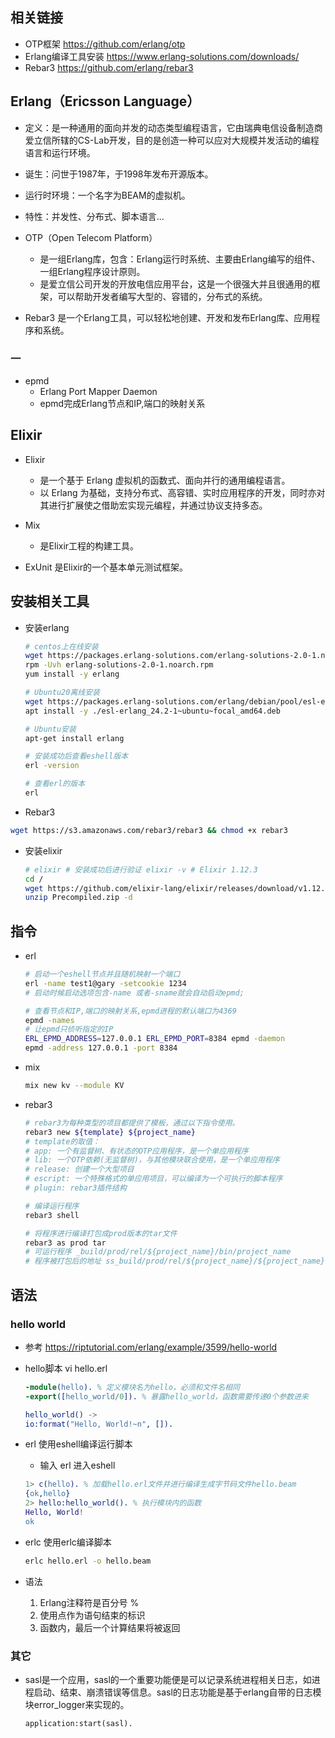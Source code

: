 

## 相关链接
- OTP框架 https://github.com/erlang/otp
- Erlang编译工具安装 https://www.erlang-solutions.com/downloads/
- Rebar3 https://github.com/erlang/rebar3


## Erlang（Ericsson Language）
- 定义：是一种通用的面向并发的动态类型编程语言，它由瑞典电信设备制造商爱立信所辖的CS-Lab开发，目的是创造一种可以应对大规模并发活动的编程语言和运行环境。
- 诞生：问世于1987年，于1998年发布开源版本。
- 运行时环境：一个名字为BEAM的虚拟机。
- 特性：并发性、分布式、脚本语言...

- OTP（Open Telecom Platform）
    - 是一组Erlang库，包含：Erlang运行时系统、主要由Erlang编写的组件、一组Erlang程序设计原则。
    - 是爱立信公司开发的开放电信应用平台，这是一个很强大并且很通用的框架，可以帮助开发者编写大型的、容错的，分布式的系统。

- Rebar3 是一个Erlang工具，可以轻松地创建、开发和发布Erlang库、应用程序和系统。

### 一
- epmd 
    - Erlang Port Mapper Daemon
    - epmd完成Erlang节点和IP,端口的映射关系
## Elixir
- Elixir 
    - 是一个基于 Erlang 虚拟机的函数式、面向并行的通用编程语言。
    - 以 Erlang 为基础，支持分布式、高容错、实时应用程序的开发，同时亦对其进行扩展使之借助宏实现元编程，并通过协议支持多态。

- Mix
    - 是Elixir工程的构建工具。

- ExUnit 是Elixir的一个基本单元测试框架。


## 安装相关工具

- 安装erlang
    ```bash
    # centos上在线安装
    wget https://packages.erlang-solutions.com/erlang-solutions-2.0-1.noarch.rpm
    rpm -Uvh erlang-solutions-2.0-1.noarch.rpm
    yum install -y erlang

    # Ubuntu20离线安装
    wget https://packages.erlang-solutions.com/erlang/debian/pool/esl-erlang_24.2-1~ubuntu~focal_amd64.deb
    apt install -y ./esl-erlang_24.2-1~ubuntu~focal_amd64.deb

    # Ubuntu安装
    apt-get install erlang

    # 安装成功后查看eshell版本
    erl -version

    # 查看erl的版本
    erl
    ```

- Rebar3
```bash
wget https://s3.amazonaws.com/rebar3/rebar3 && chmod +x rebar3
```

- 安装elixir
    ```bash
    # elixir # 安装成功后进行验证 elixir -v # Elixir 1.12.3
    cd /
    wget https://github.com/elixir-lang/elixir/releases/download/v1.12.3/Precompiled.zip
    unzip Precompiled.zip -d
    ```

## 指令
- erl
    ```bash
    # 启动一个eshell节点并且随机映射一个端口
    erl -name test1@gary -setcookie 1234
    # 启动时候启动选项包含-name 或者-sname就会自动启动epmd;

    # 查看节点和IP,端口的映射关系,epmd进程的默认端口为4369
    epmd -names
    # 让epmd只侦听指定的IP   
    ERL_EPMD_ADDRESS=127.0.0.1 ERL_EPMD_PORT=8384 epmd -daemon
    epmd -address 127.0.0.1 -port 8384
    ```

- mix
    ```bash
    mix new kv --module KV
    ```

- rebar3
    ```bash
    # rebar3为每种类型的项目都提供了模板，通过以下指令使用。
    rebar3 new ${template} ${project_name}
    # template的取值：
    # app: 一个有监督树、有状态的OTP应用程序，是一个单应用程序
    # lib: 一个OTP依赖(无监督树)，与其他模块联合使用，是一个单应用程序
    # release: 创建一个大型项目
    # escript: 一个特殊格式的单应用项目，可以编译为一个可执行的脚本程序
    # plugin: rebar3插件结构

    # 编译运行程序
    rebar3 shell

    # 将程序进行编译打包成prod版本的tar文件
    rebar3 as prod tar
    # 可运行程序 _build/prod/rel/${project_name}/bin/project_name
    # 程序被打包后的地址 ss_build/prod/rel/${project_name}/${project_name}-0.1.0.tar.gz
    ```

## 语法
### hello world
- 参考 https://riptutorial.com/erlang/example/3599/hello-world

- hello脚本 vi hello.erl
    ```erlang
    -module(hello). % 定义模块名为hello，必须和文件名相同
    -export([hello_world/0]). % 暴露hello_world，函数需要传递0个参数进来

    hello_world() ->
    io:format("Hello, World!~n", []).
    ```
- erl 使用eshell编译运行脚本
    - 输入 erl 进入eshell
    ```erlang
    1> c(hello). % 加载hello.erl文件并进行编译生成字节码文件hello.beam
    {ok,hello}
    2> hello:hello_world(). % 执行模块内的函数
    Hello, World!
    ok
    ```

- erlc 使用erlc编译脚本
    ```bash
    erlc hello.erl -o hello.beam
    ```

- 语法
    1. Erlang注释符是百分号 %
    2. 使用点作为语句结束的标识
    3. 函数内，最后一个计算结果将被返回

### 其它
- sasl是一个应用，sasl的一个重要功能便是可以记录系统进程相关日志，如进程启动、结束、崩溃错误等信息。sasl的日志功能是基于erlang自带的日志模块error_logger来实现的。
    ```eshell
    application:start(sasl).
    ```